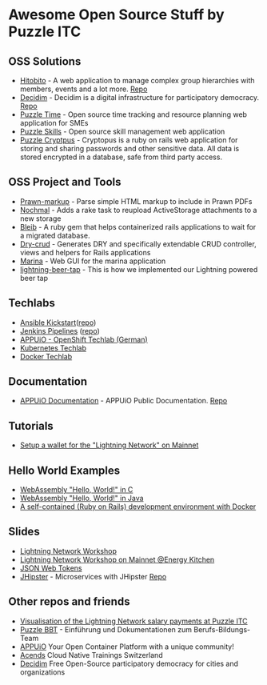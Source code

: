 # Awesome Open Source Stuff by Puzzle ITC

## OSS Solutions
* [Hitobito](https://www.hitobito.com) - A web application to manage complex group hierarchies with members, events and a lot more.  [Repo](https://github.com/hitobito/)
* [Decidim](https://www.puzzle.ch/de/loesungen/decidim-die-umfassende-open-source-partizipationsplattform) - Decidim is a digital infrastructure for participatory democracy. [Repo](https://github.com/decidim/)
* [Puzzle Time](https://github.com/puzzle/puzzletime) - Open source time tracking and resource planning web application for SMEs 
* [Puzzle Skills](https://github.com/puzzle/skills) - Open source skill management web application 
* [Puzzle Cryptpus](https://github.com/puzzle/cryptopus) - Cryptopus is a ruby on rails web application for storing and sharing passwords and other sensitive data. All data is stored encrypted in a database, safe from third party access. 

## OSS Project and Tools
* [Prawn-markup](https://github.com/puzzle/prawn-markup) - Parse simple HTML markup to include in Prawn PDFs
* [Nochmal](https://github.com/puzzle/nochmal) - Adds a rake task to reupload ActiveStorage attachments to a new storage 
* [Bleib](https://github.com/puzzle/bleib) - A ruby gem that helps containerized rails applications to wait for a migrated database. 
* [Dry-crud](http://github.com/codez/dry_crud) - Generates DRY and specifically extendable CRUD controller, views and helpers for Rails applications
* [Marina](https://github.com/puzzle/marina-gui) - Web GUI for the marina application 
* [lightning-beer-tap](https://github.com/puzzle/lightning-beer-tap) - This is how we implemented our Lightning powered beer tap 

## Techlabs

* [Ansible Kickstart](https://ansible.puzzle.ch)([repo](https://github.com/puzzle/ansible-training))
* [Jenkins Pipelines](https://puzzle.github.io/jenkins-techlab)
  ([repo](https://github.com/puzzle/jenkins-techlab/))
* [APPUiO - OpenShift Techlab (German)](https://github.com/appuio/techlab)
* [Kubernetes Techlab](https://github.com/puzzle/kubernetes-techlab)
* [Docker Techlab](https://github.com/puzzle/docker-techlab/)

## Documentation

* [APPUiO Documentation](https://docs.appuio.ch) - APPUiO Public Documentation. [Repo](https://github.com/appuio/docs)

## Tutorials

* [Setup a wallet for the "Lightning Network" on Mainnet](en/tutorial-mainnet-lightning-network-wallet.md)

## Hello World Examples

* [WebAssembly "Hello, World!" in C](https://github.com/puzzle/wasm-hello)
* [WebAssembly "Hello, World!" in Java](https://github.com/puzzle/wasm-hello-java)
* [A self-contained (Ruby on Rails) development environment with Docker](https://github.com/puzzle/dockerized-rails-development)

## Slides

* [Lightning Network Workshop](en/slides-lightning-workshop.html)
* [Lightning Network Workshop on Mainnet @Energy Kitchen](en/slides-lightning-workshop-mainnet-ek.html)
* [JSON Web Tokens](en/slides-json-web-tokens.html)
* [JHipster](https://puzzle.github.io/de/slides-jhipster.html) - Microservices with JHipster [Repo](de/slides-jhipster.html)

## Other repos and friends

* [Visualisation of the Lightning Network salary payments at Puzzle ITC](/beadnet/)
* [Puzzle BBT](https://github.com/puzzle-bbt/) - Einführung und Dokumentationen zum Berufs-Bildungs-Team
* [APPUiO](https://github.com/appuio) Your Open Container Platform with a unique community!
* [Acends](https://github.com/acends) Cloud Native Trainings Switzerland
* [Decidim](https://decidim.org/) Free Open-Source participatory democracy for cities and organizations
